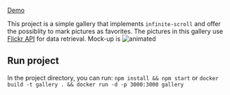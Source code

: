 
[Demo](https://reactflickrapigallery.netlify.app/)



This project is a simple gallery that implements `infinite-scroll` and offer the possiblity to mark pictures as favorites.
The pictures in this gallery use  [Flickr API](https://www.flickr.com/services/api/flickr.photos.search.html) for data retrieval.
Mock-up is ![animated](https://5a2583d7dd16c25cb2e8-358d15e499fca729302e63598be13736.ssl.cf3.rackcdn.com/frontend/hw-example-animated.gif)



## Run project

In the project directory, you can run: `npm install && npm start`
or  `docker build -t gallery . && docker run -d -p 3000:3000 gallery `

